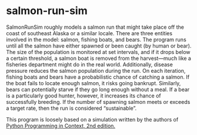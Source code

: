 # salmon-run-sim

SalmonRunSim roughly models a salmon run that might take place off the coast of southeast Alaska or a similar locale.  There are three entities involved in the model: salmon, fishing boats, and bears.  The program runs until all the salmon have either spawned or been caught (by human or bear).  The size of the population is monitored at set intervals, and if it drops below a certain threshold, a salmon boat is removed from the harvest—much like a fisheries department might do in the real world.  Additionally, disease pressure reduces the salmon population during the run.  On each iteration, fishing boats and bears have a probabilistic chance of catching a salmon.  If the boat fails to locate enough salmon, it risks going bankrupt.  Similarly, bears can potentially starve if they go long enough without a meal.  If a bear is a particularly good hunter, however, it increases its chance of successfully breeding.  If the number of spawning salmon meets or exceeds a target rate, then the run is considered “sustainable”.

This program is loosely based on a simulation written by the authors of <a href="https://www.amazon.com/Python-Programming-Context-Bradley-Miller/dp/1449699391">Python Programming in Context, 2nd edition.</a>
